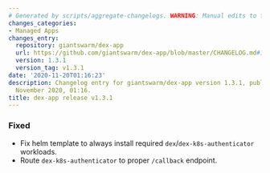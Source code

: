 ```yaml
---
# Generated by scripts/aggregate-changelogs. WARNING: Manual edits to this files will be overwritten.
changes_categories:
- Managed Apps
changes_entry:
  repository: giantswarm/dex-app
  url: https://github.com/giantswarm/dex-app/blob/master/CHANGELOG.md#131---2020-11-20
  version: 1.3.1
  version_tag: v1.3.1
date: '2020-11-20T01:16:23'
description: Changelog entry for giantswarm/dex-app version 1.3.1, published on 20
  November 2020, 01:16.
title: dex-app release v1.3.1
---
```


### Fixed
- Fix helm template to always install required `dex`/`dex-k8s-authenticator` workloads.
- Route `dex-k8s-authenticator` to proper `/callback` endpoint.
